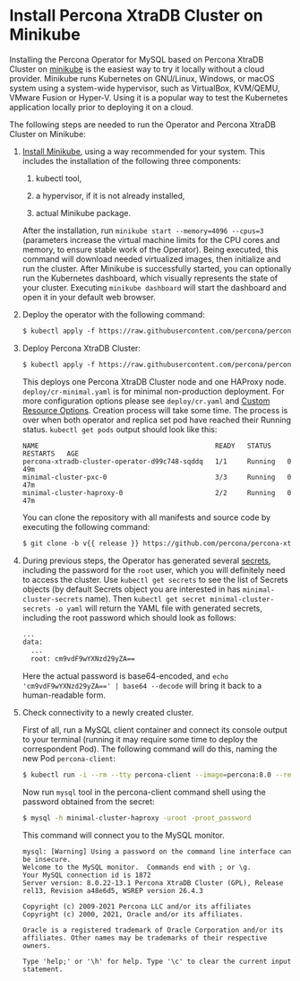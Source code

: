 # Install Percona XtraDB Cluster on Minikube

Installing the Percona Operator for MySQL based on Percona XtraDB Cluster on [minikube](https://github.com/kubernetes/minikube)
is the easiest way to try it locally without a cloud provider. Minikube runs
Kubernetes on GNU/Linux, Windows, or macOS system using a system-wide
hypervisor, such as VirtualBox, KVM/QEMU, VMware Fusion or Hyper-V. Using it is
a popular way to test the Kubernetes application locally prior to deploying it
on a cloud.

The following steps are needed to run the Operator and Percona XtraDB Cluster on
Minikube:

1. [Install Minikube](https://kubernetes.io/docs/tasks/tools/install-minikube/),
    using a way recommended for your system. This includes the installation of
    the following three components:

    1. kubectl tool,

    2. a hypervisor, if it is not already installed,

    3. actual Minikube package.

    After the installation, run `minikube start --memory=4096 --cpus=3`
    (parameters increase the virtual machine limits for the CPU cores and memory,
    to ensure stable work of the Operator). Being executed, this command will
    download needed virtualized images, then initialize and run the
    cluster. After Minikube is successfully started, you can optionally run the
    Kubernetes dashboard, which visually represents the state of your cluster.
    Executing `minikube dashboard` will start the dashboard and open it in your
    default web browser.

2. Deploy the operator with the following command:

    ```default
    $ kubectl apply -f https://raw.githubusercontent.com/percona/percona-xtradb-cluster-operator/v{{ release }}/deploy/bundle.yaml
    ```

3. Deploy Percona XtraDB Cluster:

    ```default
    $ kubectl apply -f https://raw.githubusercontent.com/percona/percona-xtradb-cluster-operator/v{{ release }}/deploy/cr-minimal.yaml
    ```

    This deploys one Percona XtraDB Cluster node and one HAProxy node.
    `deploy/cr-minimal.yaml` is for minimal non-production deployment. For
    more configuration options please see `deploy/cr.yaml` and [Custom Resource Options](operator.md#operator-custom-resource-options).
    Creation process will take some time. The process is over when both
    operator and replica set pod have reached their Running status.
    `kubectl get pods` output should look like this:

    ```text
    NAME                                            READY   STATUS    RESTARTS   AGE
    percona-xtradb-cluster-operator-d99c748-sqddq   1/1     Running   0          49m
    minimal-cluster-pxc-0                           3/3     Running   0          47m
    minimal-cluster-haproxy-0                       2/2     Running   0          47m
    ```

    You can clone the repository with all manifests and source code by executing the following command:

    ```default
    $ git clone -b v{{ release }} https://github.com/percona/percona-xtradb-cluster-operator
    ```

4. During previous steps, the Operator has generated several [secrets](https://kubernetes.io/docs/concepts/configuration/secret/), including the
    password for the `root` user, which you will definitely need to access the
    cluster. Use `kubectl get secrets` to see the list of Secrets objects (by
    default Secrets object you are interested in has `minimal-cluster-secrets` name).
    Then `kubectl get secret minimal-cluster-secrets -o yaml` will return the YAML
    file with generated secrets, including the root password which should look as
    follows:

    ```default
    ...
    data:
      ...
      root: cm9vdF9wYXNzd29yZA==
    ```

    Here the actual password is base64-encoded, and
    `echo 'cm9vdF9wYXNzd29yZA==' | base64 --decode` will bring it back to a
    human-readable form.

5. Check connectivity to a newly created cluster.

    First of all, run a MySQL client container and connect its console output to your
    terminal (running it may require some time to deploy the correspondent Pod).
    The following command will do this, naming the new Pod `percona-client`:

    ```bash
    $ kubectl run -i --rm --tty percona-client --image=percona:8.0 --restart=Never -- bash -il
    ```

    Now run `mysql` tool in the percona-client command shell using the password
    obtained from the secret:

    ```bash
    $ mysql -h minimal-cluster-haproxy -uroot -proot_password
    ```

    This command will connect you to the MySQL monitor.

    ```text
    mysql: [Warning] Using a password on the command line interface can be insecure.
    Welcome to the MySQL monitor.  Commands end with ; or \g.
    Your MySQL connection id is 1872
    Server version: 8.0.22-13.1 Percona XtraDB Cluster (GPL), Release rel13, Revision a48e6d5, WSREP version 26.4.3

    Copyright (c) 2009-2021 Percona LLC and/or its affiliates
    Copyright (c) 2000, 2021, Oracle and/or its affiliates.

    Oracle is a registered trademark of Oracle Corporation and/or its
    affiliates. Other names may be trademarks of their respective
    owners.

    Type 'help;' or '\h' for help. Type '\c' to clear the current input statement.
    ```

